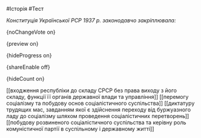 #Історія #Тест

*Конституція Української РСР 1937 р. законодавчо закріплювала:*

{noChangeVote on}

{preview on}

{hideProgress on}

{shareEnable off}

{hideCount on}

[[входження республіки до складу СРСР без права виходу з його складу, функції її органів державної влади та управління]]
[[перемогу соціалізму та побудову основ соціалістичного суспільства]]
[[диктатуру трудящих мас, завданням якої є здійснення переходу від буржуазного ладу до соціалізму шляхом проведення соціалістичних перетворень]]
[[побудову розвиненого соціалістичного суспільства та керівну роль комуністичної партії в суспільному і державному житті]]
